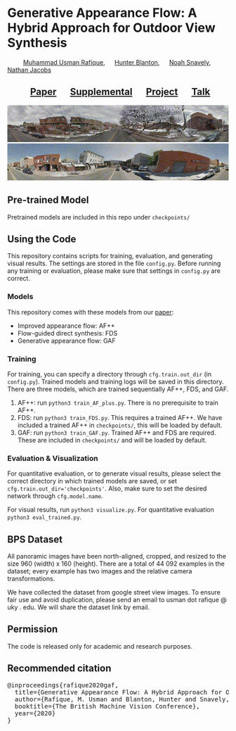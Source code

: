 # Generative Appearance Flow: A Hybrid Approach for Outdoor View Synthesis
&emsp; &emsp; [Muhammad Usman Rafique](http://urafique.com), &emsp; [Hunter Blanton](https://hblanton.github.io/), &emsp; [Noah Snavely](http://www.cs.cornell.edu/~snavely/), &emsp; [Nathan Jacobs](https://jacobsn.github.io/)

##  &emsp; &emsp; [Paper](https://www.bmvc2020-conference.com/assets/papers/0055.pdf) &emsp;  [Supplemental](https://www.bmvc2020-conference.com/assets/supp/0055_supp.zip) &emsp;      [Project](http://urafique.com/gaf/) &emsp;  [Talk](https://www.bmvc2020-conference.com/conference/papers/paper_0055.html)


![result1](https://github.com/Usman-Rafique/Usman-Rafique.github.io/blob/master/images/animation_AF_Plus01.gif)
![result1](https://github.com/Usman-Rafique/Usman-Rafique.github.io/blob/master/images/animation_AF_Plus35.gif)


## Pre-trained Model
Pretrained models are included in this repo under `checkpoints/`

## Using the Code
This repository contains scripts for training, evaluation, and generating visual results. The settings are stored in the file `config.py`. Before running any training or evaluation, please make sure that settings in `config.py` are correct. 

### Models
This repository comes with these models from our [paper]((https://www.bmvc2020-conference.com/assets/papers/0055.pdf)):
- Improved appearance flow: AF++
- Flow-guided direct synthesis: FDS
- Generative appearance flow: GAF

### Training
For training, you can specify a directory through `cfg.train.out_dir` (in `config.py`). Trained models and training logs will be saved in this directory. There are three models, which are trained sequentially AF++, FDS, and GAF.
1. AF++: run `python3 train_AF_plus.py`. There is no prerequisite to train AF++.
2. FDS: run `python3 train_FDS.py`. This requires a trained AF++. We have included a trained AF++ in `checkpoints/`, this will be loaded by default.
3. GAF: run `python3 train_GAF.py`. Trained AF++ and FDS are required. These are included in `checkpoints/` and will be loaded by default.

### Evaluation & Visualization
For quantitative evaluation, or to generate visual results, please select the correct directory in which trained models are saved, or set `cfg.train.out_dir='checkpoints'`. Also, make sure to set the desired network through `cfg.model.name`.

For visual results, run `python3 visualize.py`. For quantitative evaluation `python3 eval_trained.py`.

## BPS Dataset
All panoramic images have been north-aligned, cropped, and resized to the size 960 (width) x 160 (height). There are a total of 44 092 examples in the dataset; every example has two images and the relative camera transformations. 

We have collected the dataset from google street view images. To ensure fair use and avoid duplication, please send an email to usman dot rafique @ uky . edu. We will share the dataset link by email. 

## Permission
The code is released only for academic and research purposes.

## Recommended citation
<pre>
@inproceedings{rafique2020gaf,
  title={Generative Appearance Flow: A Hybrid Approach for Outdoor View Synthesis},
  author={Rafique, M. Usman and Blanton, Hunter and Snavely, Noah and Jacobs, Nathan},
  booktitle={The British Machine Vision Conference},
  year={2020}
}
</pre>
